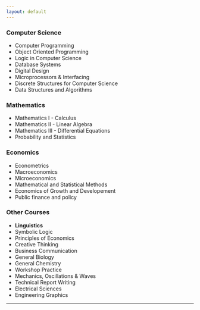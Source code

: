 ```yaml
---
layout: default
---
```


### Computer Science

* Computer Programming
* Object Oriented Programming
* Logic in Computer Science
* Database Systems
* Digital Design
* Microprocessors & Interfacing
* Discrete Structures for Computer Science
* Data Structures and Algorithms

### Mathematics

* Mathematics I - Calculus
* Mathematics II - Linear Algebra
* Mathematics III - Differential Equations
* Probability and Statistics

### Economics

* Econometrics 
* Macroeconomics
* Microeconomics
* Mathematical and Statistical Methods
* Economics of Growth and Developement
* Public finance and policy


### Other Courses

* **Linguistics**
* Symbolic Logic
* Principles of Economics
* Creative Thinking
* Business Communication
* General Biology
* General Chemistry
* Workshop Practice
* Mechanics, Oscillations & Waves
* Technical Report Writing
* Electrical Sciences
* Engineering Graphics
 
 ---
